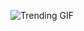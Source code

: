
<!-- GIF_SECTION -->
<!-- GIF_SECTION -->
![Trending GIF](https://media2.giphy.com/media/v1.Y2lkPThiYjIxNzcyenNrNDVkcTBjcWRyZWFhZzI2djU0YWJtbm53NHlqa3FpZXVkMjdwNiZlcD12MV9naWZzX3NlYXJjaCZjdD1n/CuuSHzuc0O166MRfjt/giphy.gif)
<!-- END_GIF_SECTION -->
